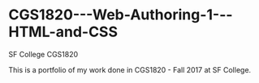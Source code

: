 # CGS1820---Web-Authoring-1---HTML-and-CSS
SF College CGS1820

This is a portfolio of my work done in CGS1820 - Fall 2017 at SF College.
